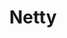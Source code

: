 ---
codehost: https://github.com/https://github.com/netty/netty
logohandle: nettyio
sort: netty
title: Netty
twitter: https://x.com/netty_project
website: https://netty.io/
---